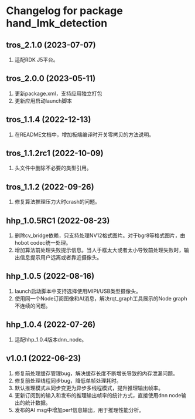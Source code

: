 # Changelog for package hand_lmk_detection

tros_2.1.0 (2023-07-07)
------------------
1. 适配RDK J5平台。

tros_2.0.0 (2023-05-11)
------------------
1. 更新package.xml，支持应用独立打包
2. 更新应用启动launch脚本


tros_1.1.4 (2022-12-13)
------------------
1. 在README文档中，增加板端编译时开关零拷贝的方法说明。


tros_1.1.2rc1 (2022-10-09)
------------------
1. 头文件中删除不必要的类型引用。


tros_1.1.2 (2022-09-26)
------------------
1. 修复算法推理压力大时crash的问题。


hhp_1.0.5RC1 (2022-08-23)
------------------
1. 删除cv_bridge依赖，只支持处理NV12格式图片。对于bgr8等格式图片，由hobot codec统一处理。
2. 增加算法前处理失败提示信息。当人手框太大或者太小导致前处理失败时，输出信息提示用户远离或者靠近摄像头。


hhp_1.0.5 (2022-08-16)
------------------
1. launch启动脚本中支持选择使用MIPI/USB类型摄像头。
2. 使用同一个Node订阅图像和AI消息，解决rqt_graph工具展示的Node graph不连续的问题。

hhp_1.0.4 (2022-07-26)
------------------
1. 适配hhp_1.0.4版本dnn_node。


v1.0.1 (2022-06-23)
------------------
1. 修复前处理缓存管理bug，解决缓存长度不断增长导致的内存泄漏问题。
2. 修复前处理线程同步bug，降低单帧处理耗时。
3. 默认推理模式从同步变更为异步多线程模式，提升推理输出帧率。
4. 更新订阅到的输入和发布的推理输出帧率的统计方式，直接使用dnn node输出的统计数据。
5. 发布的AI msg中增加perf信息输出，用于推理性能分析。
